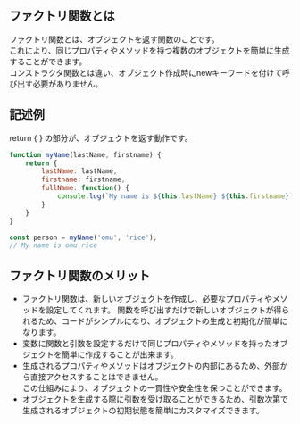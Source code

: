 ## ファクトリ関数とは
ファクトリ関数とは、オブジェクトを返す関数のことです。  
これにより、同じプロパティやメソッドを持つ複数のオブジェクトを簡単に生成することができます。  
コンストラクタ関数とは違い、オブジェクト作成時にnewキーワードを付けて呼び出す必要がありません。  

## 記述例
return { } の部分が、オブジェクトを返す動作です。
```javascript
function myName(lastName, firstname) {
    return {
        lastName: lastName,
        firstname: firstname,
        fullName: function() {
            console.log(`My name is ${this.lastName} ${this.firstname}`);
        }
    }
}

const person = myName('omu', 'rice');
// My name is omu rice
```

## ファクトリ関数のメリット
- ファクトリ関数は、新しいオブジェクトを作成し、必要なプロパティやメソッドを設定してくれます。
  関数を呼び出すだけで新しいオブジェクトが得られるため、コードがシンプルになり、オブジェクトの生成と初期化が簡単になります。
- 変数に関数と引数を設定するだけで同じプロパティやメソッドを持ったオブジェクトを簡単に作成することが出来ます。
- 生成されるプロパティやメソッドはオブジェクトの内部にあるため、外部から直接アクセスすることはできません。  
 この仕組みにより、オブジェクトの一貫性や安全性を保つことができます。
- オブジェクトを生成する際に引数を受け取ることができるため、引数次第で生成されるオブジェクトの初期状態を簡単にカスタマイズできます。
